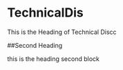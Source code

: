 # TechnicalDis
This is the Heading of Technical Discc

##Second Heading

this is the heading second block
